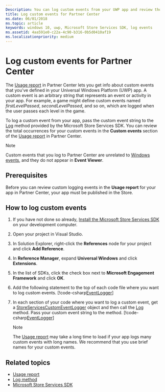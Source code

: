 ```yaml
---
Description: You can log custom events from your UWP app and review those events in the Usage report in Partner Center.
title: Log custom events for Partner Center
ms.date: 06/01/2018
ms.topic: article
keywords: windows 10, uwp, Microsoft Store Services SDK, log events
ms.assetid: 4aa591e0-c22a-4c90-b316-0b5d0410af19
ms.localizationpriority: medium
---
```

# Log custom events for Partner Center

The [Usage report](../publish/usage-report.md) in Partner Center lets you get info about custom events that you've defined in your Universal Windows Platform (UWP) app. A custom event is an arbitrary string that represents an event or activity in your app. For example, a game might define custom events named *firstLevelPassed*, *secondLevelPassed*, and so on, which are logged when the user passes each level in the game.

To log a custom event from your app, pass the custom event string to the [Log](/uwp/api/microsoft.services.store.engagement.storeservicescustomeventlogger.log) method provided by the Microsoft Store Services SDK. You can review the total occurrences for your custom events in the **Custom events** section of the [Usage report](../publish/usage-report.md) in Partner Center.

> [!NOTE]
> Custom events that you log to Partner Center are unrelated to [Windows events](/windows/desktop/Events/windows-events), and they do not appear in **Event Viewer**.

## Prerequisites

Before you can review custom logging events in the **Usage report** for your app in Partner Center, your app must be published in the Store.

## How to log custom events

1. If you have not done so already, [Install the Microsoft Store Services SDK](microsoft-store-services-sdk.md#install-the-sdk) on your development computer.

2. Open your project in Visual Studio.

3. In Solution Explorer, right-click the **References** node for your project and click **Add Reference**.

4. In **Reference Manager**, expand **Universal Windows** and click **Extensions**.

5. In the list of SDKs, click the check box next to **Microsoft Engagement Framework** and click **OK**.

6. Add the following statement to the top of each code file where you want to log custom events.
    [!code-csharp[EventLogger](./code/StoreSDKSamples/cs/LogEvents.cs#EngagementNamespace)]

7. In each section of your code where you want to log a custom event, get a [StoreServicesCustomEventLogger](/uwp/api/microsoft.services.store.engagement.storeservicescustomeventlogger.log) object and then call the [Log](/uwp/api/microsoft.services.store.engagement.storeservicescustomeventlogger.log) method. Pass your custom event string to the method.
    [!code-csharp[EventLogger](./code/StoreSDKSamples/cs/LogEvents.cs#Log)]

    > [!NOTE]
    > The [Usage report](../publish/usage-report.md) may take a long time to load if your app logs many custom events with long names. We recommend that you use brief names for your custom events. 

## Related topics

* [Usage report](../publish/usage-report.md)
* [Log method](/uwp/api/microsoft.services.store.engagement.storeservicescustomeventlogger.log)
* [Microsoft Store Services SDK](./microsoft-store-services-sdk.md)